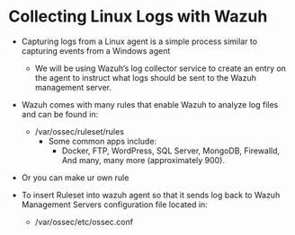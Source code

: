 # Collecting Linux Logs with Wazuh

- Capturing logs from a Linux agent is a simple process similar to capturing events from a Windows agent
  - We will be using Wazuh’s log collector service to create an entry on the agent to instruct what logs should be sent to the Wazuh management server.

- Wazuh comes with many rules that enable Wazuh to analyze log files and can be found in: 
  - /var/ossec/ruleset/rules
    - Some common apps include:
      - Docker, FTP, WordPress, SQL Server, MongoDB, Firewalld, And many, many more (approximately 900).
- Or you can make ur own rule

- To insert Ruleset into wazuh agent so that it sends log back to Wazuh Management Servers configuration file located in:
  - /var/ossec/etc/ossec.conf
